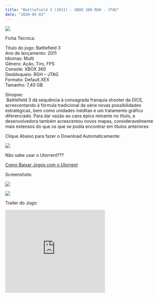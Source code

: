 ```yaml
---
title: "Battlefield 3 (2011) - XBOX 360 RGH - JTAG"
date: "2020-05-03"
---
```


[![](https://2.bp.blogspot.com/-pIqSHEEXGi0/Xq8dP5auCOI/AAAAAAAAGGI/UWt9G0wUlA4wGwWzfkmXVzI3dFv0HGHowCLcBGAsYHQ/s320/large.jpg)](https://2.bp.blogspot.com/-pIqSHEEXGi0/Xq8dP5auCOI/AAAAAAAAGGI/UWt9G0wUlA4wGwWzfkmXVzI3dFv0HGHowCLcBGAsYHQ/s1600/large.jpg)

Ficha Técnica:

Titulo do jogo: Battlefield 3  
Ano de lançamento: 2011  
Idiomas: Multi  
Gênero: Ação, Tiro, FPS  
Console: XBOX 360  
Desbloqueio: RGH – JTAG  
Formato: Default.XEX  
Tamanho: 7,40 GB

Sinopse:  
 Battlefield 3 dá sequência à consagrada franquia shooter da DICE, acrescentando à fórmula tradicional da série novas possibilidades estratégicas, bem como unidades inéditas e um tratamento gráfico diferenciado. Para dar vazão ao caos épico reinante no título, a desenvolvedora também acrescentou novos mapas, consideravelmente mais extensos do que os que se podia encontrar em títulos anteriores

Clique Abaixo para fazer o Download Automaticamente:

[![](https://1.bp.blogspot.com/-ZiyKr4TPKHg/XqoHsQG1YpI/AAAAAAAAFU0/2TSF5tAU16YCRCDeI6UL7VZxWtpmWQ_cQCPcBGAYYCw/s1600/MAGNET-LINK-300x77.png)](https://zee.gl/NX3Z2rhb)

Não sabe usar o Utorrent???

[Como Baixar Jogos com o Utorrent](https://ultragames-torrents.blogspot.com/2020/04/como-baixar-jogos-com-o-utorrent.html)

Screenshots:

[![](https://1.bp.blogspot.com/-wE6Qyo1zszs/Xq8d5XBFg0I/AAAAAAAAGGQ/SL2NX6LifFUOWMScImfZ9rQfI27wCVUugCLcBGAsYHQ/s320/maxresdefault.jpg)](https://1.bp.blogspot.com/-wE6Qyo1zszs/Xq8d5XBFg0I/AAAAAAAAGGQ/SL2NX6LifFUOWMScImfZ9rQfI27wCVUugCLcBGAsYHQ/s1600/maxresdefault.jpg)

[![](https://1.bp.blogspot.com/-J13BnhYGMfM/Xq8d5WMe0vI/AAAAAAAAGGU/zKzbroza1vkCPM6HPtp-idP0BC_hcoS7gCLcBGAsYHQ/s320/battlefield-3-online-origin-original-bf3-D_NQ_NP_200311-MLB20509899241_122015-F.jpg)](https://1.bp.blogspot.com/-J13BnhYGMfM/Xq8d5WMe0vI/AAAAAAAAGGU/zKzbroza1vkCPM6HPtp-idP0BC_hcoS7gCLcBGAsYHQ/s1600/battlefield-3-online-origin-original-bf3-D_NQ_NP_200311-MLB20509899241_122015-F.jpg)

Trailer do Jogo:

<iframe width="320" height="266" class="YOUTUBE-iframe-video" data-thumbnail-src="https://i.ytimg.com/vi/-FktL2pu2wE/0.jpg" src="https://www.youtube.com/embed/-FktL2pu2wE?feature=player_embedded" frameborder="0" allowfullscreen></iframe>
